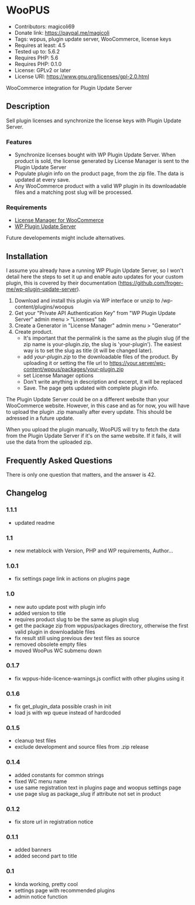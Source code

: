 # WooPUS
* Contributors: magicoli69
* Donate link: https://paypal.me/magicoli
* Tags: wppus, plugin update server, WooCommerce, license keys
* Requires at least: 4.5
* Tested up to: 5.6.2
* Requires PHP: 5.6
* Requires PHP: 0.1.0
* License: GPLv2 or later
* License URI: https://www.gnu.org/licenses/gpl-2.0.html

WooCommerce integration for Plugin Update Server

## Description

Sell plugin licenses and synchronize the license keys with Plugin Update Server.

### Features

* Synchronize licenses bought with WP Plugin Update Server. When product is
  sold, the license generated by License Manager is sent to the Plugin Update
  Server
* Populate plugin info on the product page, from the zip file. The data is
  updated at every save.
* Any WooCommerce product with a valid WP plugin in its downloadable files and
  a matching post slug will be processed.

### Requirements

* [License Manager for WooCommerce](https://woocommerce.com/products/woocommerce-subscriptions/)
* [WP Plugin Update Server](https://github.com/froger-me/wp-plugin-update-server)

Future developements might include alternatives.

## Installation

I assume you already have a running WP Plugin Update Server, so I won't detail
here the steps to set it up and enable auto updates for your custom plugin,
this is covered by their documentation
(https://github.com/froger-me/wp-plugin-update-server).

1. Download and install this plugin via WP interface
   or unzip to /wp-content/plugins/woopus
2. Get your "Private API Authentication Key" from "WP Plugin Update Server"
   admin menu > "Licenses" tab
3. Create a Generator in "License Manager" admin menu > "Generator"
4. Create product.
    * It's important that the permalink is the same as the plugin
      slug (if the zip name is your-plugin.zip, the slug is 'your-plugin'). The
      easiest way is to set the slug as title (it will be changed later).
    * add *your-plugin.zip* to the downloadable files of the product. By
      uploading it or setting the file url to
      https://your.server/wp-content/wppus/packages/your-plugin.zip
    * set License Manager options
    * Don't write anything in description and excerpt, it will be replaced
    * Save. The page gets updated with complete plugin info.

The Plugin Update Server could be on a different website than your WooCommerce
website. However, in this case and as for now, you will have to upload the
plugin .zip manually after every update. This should be adressed in a future
update.

When you upload the plugin manually, WooPUS will try to fetch the data from the
Plugin Update Server if it's on the same website. If it fails, it will use the
data from the uploaded zip.

## Frequently Asked Questions

There is only one question that matters, and the answer is 42.

## Changelog

### 1.1.1
* updated readme

### 1.1
* new metablock with Version, PHP and WP requirements, Author...

### 1.0.1
* fix settings page link in actions on plugins page

### 1.0
* new auto update post with plugin info
* added version to title
* requires product slug to be the same as plugin slug
* get the package zip from wppus/packages directory, otherwise the first valid
  plugin in downloadable files
* fix result still using previous dev test files as source
* removed obsolete empty files
* moved WooPus WC submenu down

### 0.1.7
* fix wppus-hide-licence-warnings.js conflict with other plugins using it

### 0.1.6
* fix get_plugin_data possible crash in init
* load js with wp queue instead of hardcoded

### 0.1.5
* cleanup test files
* exclude development and source files from .zip release

### 0.1.4
* added constants for common strings
* fixed WC menu name
* use same registration text in plugins page and woopus settings page
* use page slug as package_slug if attribute not set in product

### 0.1.2
* fix store url in registration notice

### 0.1.1
* added banners
* added second part to title

### 0.1
* kinda working, pretty cool
* settings page with recommended plugins
* admin notice function
